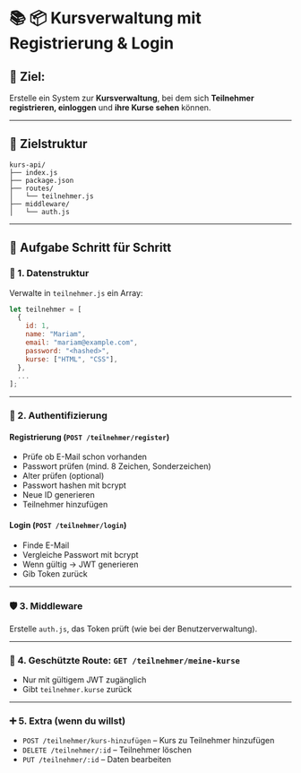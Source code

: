 # 📚 **📦 Kursverwaltung mit Registrierung & Login**

## 🧩 Ziel:

Erstelle ein System zur **Kursverwaltung**, bei dem sich **Teilnehmer registrieren, einloggen** und **ihre Kurse sehen** können.

---

## 📁 Zielstruktur

```
kurs-api/
├── index.js
├── package.json
├── routes/
│   └── teilnehmer.js
├── middleware/
│   └── auth.js
```

---

## 📌 Aufgabe Schritt für Schritt

### 🧱 1. Datenstruktur

Verwalte in `teilnehmer.js` ein Array:

```js
let teilnehmer = [
  {
    id: 1,
    name: "Mariam",
    email: "mariam@example.com",
    password: "<hashed>",
    kurse: ["HTML", "CSS"],
  },
  ...
];
```

---

### 🔐 2. Authentifizierung

#### Registrierung (`POST /teilnehmer/register`)

-   Prüfe ob E-Mail schon vorhanden
-   Passwort prüfen (mind. 8 Zeichen, Sonderzeichen)
-   Alter prüfen (optional)
-   Passwort hashen mit bcrypt
-   Neue ID generieren
-   Teilnehmer hinzufügen

#### Login (`POST /teilnehmer/login`)

-   Finde E-Mail
-   Vergleiche Passwort mit bcrypt
-   Wenn gültig → JWT generieren
-   Gib Token zurück

---

### 🛡️ 3. Middleware

Erstelle `auth.js`, das Token prüft (wie bei der Benutzerverwaltung).

---

### 🎯 4. Geschützte Route: `GET /teilnehmer/meine-kurse`

-   Nur mit gültigem JWT zugänglich
-   Gibt `teilnehmer.kurse` zurück

---

### ➕ 5. Extra (wenn du willst)

-   `POST /teilnehmer/kurs-hinzufügen` – Kurs zu Teilnehmer hinzufügen
-   `DELETE /teilnehmer/:id` – Teilnehmer löschen
-   `PUT /teilnehmer/:id` – Daten bearbeiten
